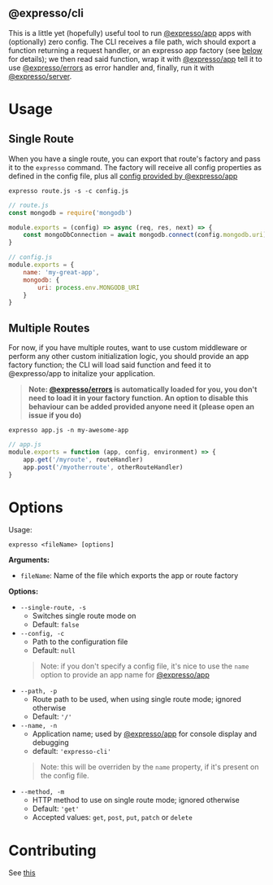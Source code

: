 @expresso/cli
---

This is a little yet (hopefully) useful tool to run [@expresso/app](https://npmjs.org/package/@expresso/app) apps with (optionally) zero config.
The CLI receives a file path, wich should export a function returning a request handler, or an expresso app factory (see [below](#usage) for details); we then read said function, wrap it with [@expresso/app](https://npmjs.org/package/@expresso/app) tell it to use [@expresso/errors](https://npmjs.org/package/@expresso/errors) as error handler and, finally, run it with [@expresso/server](https://npmjs.org/package/@expresso/server).

# Usage

## Single Route
When you have a single route, you can export that route's factory and pass it to the `expresso` command.
The factory will receive all config properties as defined in the config file, plus all [config provided by @expresso/app](https://www.npmjs.com/package/@expresso/app#the-config-object)

```shell
expresso route.js -s -c config.js
```

```js
// route.js
const mongodb = require('mongodb')

module.exports = (config) => async (req, res, next) => {
    const mongoDbConnection = await mongodb.connect(config.mongodb.uri)
}
```

```js
// config.js
module.exports = {
    name: 'my-great-app',
    mongodb: {
        uri: process.env.MONGODB_URI
    }
}
```

## Multiple Routes
For now, if you have multiple routes, want to use custom middleware or perform any other custom initialization logic, you should provide an app factory function; the CLI will load said function and feed it to @expresso/app to initalize your application.

> **Note: [@expresso/errors](https://npmjs.org/package/@expresso/errors) is automatically loaded for you, you don't need to load it in your factory function. An option to disable this behaviour can be added provided anyone need it (please open an issue if you do)**

```shell
expresso app.js -n my-awesome-app
```

```js
// app.js
module.exports = function (app, config, environment) => {
    app.get('/myroute', routeHandler)
    app.post('/myotherroute', otherRouteHandler)
}
```

# Options

Usage:
```shell
expresso <fileName> [options]
```

**Arguments:**

- `fileName`: Name of the file which exports the app or route factory

**Options:**

- `--single-route, -s`
  - Switches single route mode on
  - Default: `false`
- `--config, -c`
  - Path to the configuration file
  - Default: `null`
  > Note: if you don't specify a config file, it's nice to use the `name` option to provide an app name for [@expresso/app](https://npmjs.org/package/@expresso/app)
- `--path, -p`
  - Route path to be used, when using single route mode; ignored otherwise
  - Default: `'/'`
- `--name, -n`
  - Application name; used by [@expresso/app](https://npmjs.org/package/@expresso/app) for console display and debugging
  - default: `'expresso-cli'`
  > Note: this will be overriden by the `name` property, if it's present on the config file.
- `--method, -m`
  - HTTP method to use on single route mode; ignored otherwise
  - Default: `'get'`
  - Accepted values: `get`, `post`, `put`, `patch` or `delete`

# Contributing
See [this](CONTRIBUTING.md)
